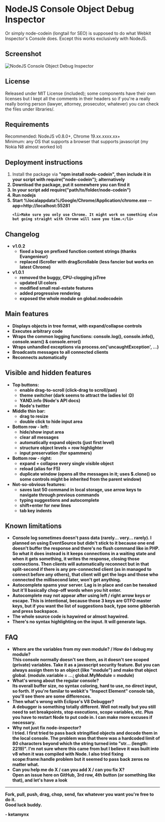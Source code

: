 <h1>NodeJS Console Object Debug Inspector </h1>
<p>Or simply node-codein (longtail for SEO) is supposed to do what Webkit Inspector's Console does. Except this works exclusively with NodeJS.</p>
<h2>Screenshot</h2>

<img src="https://github.com/ketamynx/node-codein/raw/master/images/screenshot.png" alt="NodeJS Console Object Debug Inspector" /> 

<h2>License</h2>
<p>Released under MIT License (included); some components have their own licenses but I kept all the comments in their headers so if you're a really really boring person (lawyer, attorney, prosecutor, whatever) you can check the files under libraries/.</p>

<h2>Requirements</h2>
<p>Recommended: NodeJS v0.8.0+, Chrome 19.xx.xxxx.xx+ <br />
	Minimum: any OS that supports a browser that supports javascript (my Nokia N8 almost worked lol)</p>
<h2>Deployment instructions</h2>
<ol>
	<li>Install the package via <b>&quot;npm install node-codein&quot;<b>, then include it in your script with require(&quot;node-codein&quot;); alternatively</li>
	<li>Download the package, put it somewhere you can find it</li>
	<li>In your script add require(&quot;path/to/folder/node-codein&quot;)</li>
	<li>Run nodejs</li>
	<li>Start <b>%localappdata%/Google/Chrome/Application/chrome.exe --app=http://localhost:55281</b></li>
	
	<li>Make sure you only use Chrome. It might work on something else but going straight with Chrome will save you time.</li>
</ol>

<h2>Changelog</h2>
<ul>
	<li> <b>v1.0.2</b> <br /><ul>
		<li> fixed a bug on prefixed function content strings (thanks Evangenieur)</li>
		<li> replaced iScroller with dragScrollable (less fancier but works on latest Chrome)</li>
	</ul> </li>	
	<li> <b>v1.0.1</b> <br /><ul>
		<li> removed the buggy, CPU-clogging jsTree</li>
		<li> updated UI colors </li>
		<li> modified small real-estate features </li>
		<li> added progressive rendering </li>
		<li> exposed the whole module on <b>global.nodecodein</b> </li>
	</ul> </li>	
</ul>

<h2>Main features</h2>
<ul>
	<li>Displays objects in tree format, with expand/collapse controls</li>
	<li>Executes arbitrary code</li>
	<li>Wraps the common logging functions: console.log(), console.info(), console.warn() &amp; console.error()</li>
	<li>Wraps unhandled exceptions via process.on('uncaughtException', ...)</li>
	<li>Broadcasts messages to all connected clients</li>
	<li>Reconnects automatically</li>
</ul>
<h2>Visible and hidden features</h2>

<ul>
	<li><b>Top buttons:</b> <ul>
		<li>enable drag-to-scroll (click-drag to scroll/pan)
		<li>theme switcher (dark seems to attract the ladies lol :D)		
		<li>YAND.info (Node's API docs) 		
		<li>Node's twitter
		</ul>
	</li>
	<li><b>Middle thin bar: </b>
		<ul>
			<li>drag to resize</li>
			<li>double click to hide input area</li>
		</ul>
	</li>
	<li><b>Bottom row - left: </b>
		<ul>
			<li>hide/show input area</li>
			<li>clear all messages</li>
			<li> automatically expand objects (just first level)</li>
			<li> structure object levels + row highlighter</li>
			<li> input preservation (for spammers)</li>
		</ul>
	</li>
	<li><b>Bottom row - right: </b>
		<ul>
			<li>expand + collapse every single visible object</li>
			<li> reload (alias for F5)</li>
			<li> duplicate window (opens all the messages in it; uses $.clone() so some controls might be inherited from the parent window)</li>
		</ul>
	</li>
	<li><b>Not-so-obvious features:</b>
		<ul>
			<li>saves last 50 command in local storage, use arrow keys to navigate through previous commands</li>
			<li>typing suggestions and autocomplete</li>
			<li>shift+enter for new lines </li>
			<li>tab key indents</li>
		</ul>
	</li>
</ul>

<h2>Known limitations</h2>
<ul>
	<li>Console log sometimes doesn't pass data (rarely... very... rarely). I planned on using EventSource but didn't stick to it because one end doesn't buffer the response and there's no flush command like in PHP. So what it does instead is it keeps connections in a waiting state and when it gets something, it writes the response, closing those connections. Then clients will automatically reconnect but in that split-second if there is any pre-connected client (as in managed to connect before any others), that client will get the logs and those who connected the millisecond later, won't get anything. </li>
	<li>Autocomplete spams your server. Lag is in place and can be tweaked but it'll basically chop-off words when you hit enter.</li>
	<li>Autocomplete may not appear after using left / right arrow keys or escape. This is intentional, because those 3 keys are GTFO master keys, but if you want the list of suggestions back, type some gibberish and press backspace.</li>
	<li>The whole source code is haywired or almost haywired.</li>
	<li>There's no syntax highlighting on the input. It will generate lags.</li>
</ul>

<h2>FAQ</h2>
<ul><li><b>Where are the variables from my own module? / How do I debug my module?</b><br />
		This console normally doesn't see them, as it doesn't see scoped (private) variables. Take it as a javascript security feature. But you can always assign them to an object (like "module") and make that object global. (module.variable = ...; global.MyModule = module)
	</li>
	<li><b>What's wrong about the regular console?</b><br />
	Its overall buffer size, no syntax coloring, hard to use, no direct input, so forth. If you're familar to webkit's &quot;Inspect Element&quot; console tab, you'll see there are some differences.</li>
	<li><b>Then what's wrong with Eclipse's V8 Debugger?</b><br /> 
		A debugger is something totally different. Well not really but you still need to set breakpoints, stop executions, scope variables, etc. Plus you have to restart Node to put code in. I can make more excuses if necessary.	</li>
	<li><b>Why not just fix node-inspector?</b><br />
		I tried. I first tried to pass back stringified objects and decode them in the local console. The problem was that there was a hardcoded limit of 80 characters beyond which the string turned into &quot;str... (length: 2219)&quot;. I'm not sure where this came from but I believe it was built into v8 when it was compiled with Node. I also tried fixing scope:frame:handle problem but it seemed to pass back zeros no matter what. </li>
	<li><b>Can you help me do X / can you add X / can you fix X?</b><br />
		Open an issue here on GitHub, 3rd row, 4th button (or something like that), and let's have a look</li>
</ul>

<hr />
<p>Fork, pull, push, drag, chop, send, fax whatever you want you're free to do it.<br />
	Good luck buddy.
</p>
<p>- ketamynx </p>
